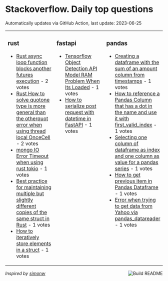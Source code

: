 # Stackoverflow. Daily top questions 

Automatically updates via GitHub Action, last update: <!-- date starts -->2023-06-25<!-- date ends -->


<table><tr><td valign="top" width="33%">

### rust
<!-- rust starts -->
* [Rust async loop function blocks another futures execution](https://stackoverflow.com/questions/76550386/rust-async-loop-function-blocks-another-futures-execution) - 2 votes
* [Rust How to solve quotone type is more general than the otherquot error when using thread local OnceCell](https://stackoverflow.com/questions/76546835/rust-how-to-solve-one-type-is-more-general-than-the-other-error-when-using-th) - 2 votes
* [mongo IO Error Timeout when using rust tokio](https://stackoverflow.com/questions/76548815/mongo-i-o-error-timeout-when-using-rust-tokio) - 1 votes
* [Best practice for maintaining multiple but slightly different copies of the same struct in Rust](https://stackoverflow.com/questions/76547312/best-practice-for-maintaining-multiple-but-slightly-different-copies-of-the-same) - 1 votes
* [How to iteratively store elements in a struct](https://stackoverflow.com/questions/76546319/how-to-iteratively-store-elements-in-a-struct) - 1 votes
<!-- rust ends -->
</td><td valign="top" width="34%">


### fastapi
<!-- fastapi starts -->
* [Tensorflow Object Detection API Model RAM Problem When Its Loaded](https://stackoverflow.com/questions/76551708/tensorflow-object-detection-api-model-ram-problem-when-its-loaded) - 1 votes
* [How to serialize post request with datetime in FastAPI](https://stackoverflow.com/questions/76551204/how-to-serialize-post-request-with-datetime-in-fastapi) - 1 votes
<!-- fastapi ends -->
</td><td valign="top" width="34%">


### pandas
<!-- pandas starts -->
* [Creating a dataframe with the sum of an amount column from timestamps](https://stackoverflow.com/questions/76548038/creating-a-dataframe-with-the-sum-of-an-amount-column-from-timestamps) - 1 votes
* [How to reference a Pandas Column that has a dot in the name and use it with first_valid_index](https://stackoverflow.com/questions/76547545/how-to-reference-a-pandas-column-that-has-a-dot-in-the-name-and-use-it-with-firs) - 1 votes
* [Selecting one column of dataframe as index and one column as value for a pandas series](https://stackoverflow.com/questions/76545756/selecting-one-column-of-dataframe-as-index-and-one-column-as-value-for-a-pandas) - 1 votes
* [How to get previous item in Pandas Dataframe](https://stackoverflow.com/questions/76549610/how-to-get-previous-item-in-pandas-dataframe) - 1 votes
* [Error when trying to get data from Yahoo via pandas_datareader](https://stackoverflow.com/questions/76547476/error-when-trying-to-get-data-from-yahoo-via-pandas-datareader) - 1 votes
<!-- pandas ends -->
</td></tr></table>

<a href="https://github.com/hp0404/hp0404/actions"><img src="https://github.com/hp0404/hp0404/workflows/Build%20README/badge.svg" align="right" alt="Build README"></a> <p>*Inspired by  [simonw](https://github.com/simonw/simonw)*</p>
